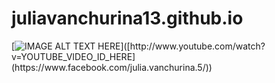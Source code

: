 # juliavanchurina13.github.io
[![IMAGE ALT TEXT HERE]([http://img.youtube.com/vi/YOUTUBE_VIDEO_ID_HERE/0.jpg](https://cdn.britannica.com/84/73184-050-05ED59CB/Sunflower-field-Fargo-North-Dakota.jpg))]([http://www.youtube.com/watch?v=YOUTUBE_VIDEO_ID_HERE](https://www.facebook.com/julia.vanchurina.5/))
